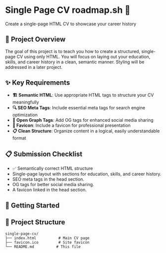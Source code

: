 # Single Page CV roadmap.sh 📄

Create a single-page HTML CV to showcase your career history

## 🎯 Project Overview

The goal of this project is to teach you how to create a structured, single-page CV using only HTML. You will focus on laying out your education, skills, and career history in a clean, semantic manner. Styling will be addressed in a later project.

## ✨ Key Requirements

- **🏗️ Semantic HTML**: Use appropriate HTML tags to structure your CV meaningfully
- **🔍 SEO Meta Tags**: Include essential meta tags for search engine optimization
- **📱 Open Graph Tags**: Add OG tags for enhanced social media sharing
- **🎨 Favicon**: Include a favicon for professional presentation
- **📋 Clean Structure**: Organize content in a logical, easily understandable format

## 📋 Submission Checklist

- ✅ Semantically correct HTML structure
- Single-page layout with sections for education, skills, and career history.
- SEO meta tags in the head section.
- OG tags for better social media sharing.
- A favicon linked in the head section.

## 🚀 Getting Started

## 📁 Project Structure

```
single-page-cv/
├── index.html          # Main CV page
├── favicon.ico         # Site favicon
└── README.md          # This file
```
